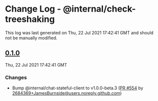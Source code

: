 # Change Log - @internal/check-treeshaking

This log was last generated on Thu, 22 Jul 2021 17:42:41 GMT and should not be manually modified.

<!-- Start content -->

## [0.1.0](https://github.com/azure/communication-ui-library/tree/@internal/check-treeshaking_v0.1.0)

Thu, 22 Jul 2021 17:42:41 GMT

### Changes

- Bump @internal/chat-stateful-client to v1.0.0-beta.3 ([PR #554](https://github.com/azure/communication-ui-library/pull/554) by 2684369+JamesBurnside@users.noreply.github.com)
